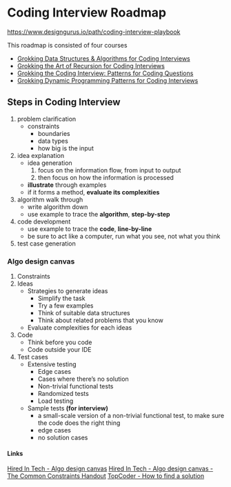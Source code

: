 # Coding Interview Roadmap
https://www.designgurus.io/path/coding-interview-playbook

This roadmap is consisted of four courses
- [Grokking Data Structures & Algorithms for Coding Interviews](./Grokking%20Data%20Structures%20and%20Algorithms%20for%20Coding%20Interviews/Grokking%20Data%20Structures%20and%20Algorithms%20for%20Coding%20Interviews.md)
- [Grokking the Art of Recursion for Coding Interviews](./Grokking%20the%20Art%20of%20Recursion%20for%20Coding%20Interviews/Grokking%20the%20Art%20of%20Recursion%20for%20Coding%20Interviews.md)
- [Grokking the Coding Interview: Patterns for Coding Questions](./Grokking%20the%20Coding%20Interview-%20Patterns%20for%20Coding%20Questions/Grokking%20the%20Coding%20Interview-%20Patterns%20for%20Coding%20Questions.md)
- [Grokking Dynamic Programming Patterns for Coding Interviews](./Grokking%20Dynamic%20Programming%20Patterns%20for%20Coding%20Interviews/Grokking%20Dynamic%20Programming%20Patterns%20for%20Coding%20Interviews.md)

## Steps in Coding Interview
1. problem clarification
   - constraints
     - boundaries
     - data types
     - how big is the input
2. idea explanation  
   - idea generation
     1. focus on the information flow, from input to output
     2. then focus on how the information is processed
   - **illustrate** through examples
   - if it forms a method, **evaluate its complexities**
3. algorithm walk through
   - write algorithm down
   - use example to trace the **algorithm**, **step-by-step**
4. code development
   - use example to trace the **code**, **line-by-line**
   - be sure to act like a computer, run what you see, not what you think
5. test case generation

### Algo design canvas
1. Constraints
2. Ideas
   - Strategies to generate ideas
     - Simplify the task
     - Try a few examples 
     - Think of suitable data structures
     - Think about related problems that you know
   - Evaluate complexities for each ideas
3. Code
   - Think before you code
   - Code outside your IDE
4. Test cases
   - Extensive testing
     - Edge cases
     - Cases where there’s no solution
     - Non-trivial functional tests
     - Randomized tests
     - Load testing
   - Sample tests **(for interview)**
     - a small-scale version of a non-trivial functional test, to make sure the code does the right thing
     - edge cases
     - no solution cases

#### Links
[Hired In Tech - Algo design canvas](https://www.hiredintech.com/algorithms/algorithm-design-canvas/)
[Hired In Tech - Algo design canvas - The Common Constraints Handout](https://www.hiredintech.com/files/the-common-constraints-handout.pdf)
[TopCoder - How to find a solution](https://www.topcoder.com/thrive/articles/How%20To%20Find%20a%20Solution)
